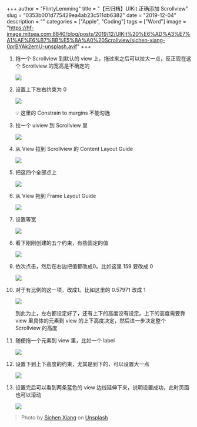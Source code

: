+++
author = "FlintyLemming"
title = "【已归档】UIKit 正确添加 Scrollview"
slug = "0353b001d775429ea4ab23c511db6382"
date = "2019-12-04"
description = ""
categories = ["Apple", "Coding"]
tags = ["Word"]
image = "https://hf-image.mitsea.com:8840/blog/posts/2019/12/UIKit%20%E6%AD%A3%E7%A1%AE%E6%B7%BB%E5%8A%A0%20Scrollview/sichen-xiang-0prBYAk2emU-unsplash.avif"
+++

1. 拖一个 Scrollview 到默认的 view 上，拖过来之后可以拉大一点，反正现在这个 Scrollview 的宽高是不确定的
    
    ![](https://hf-image.mitsea.com:8840/blog/posts/2019/12/UIKit%20%E6%AD%A3%E7%A1%AE%E6%B7%BB%E5%8A%A0%20Scrollview/Untitled.avif)
    
2. 设置上下左右约束为 0
    
    ![](https://hf-image.mitsea.com:8840/blog/posts/2019/12/UIKit%20%E6%AD%A3%E7%A1%AE%E6%B7%BB%E5%8A%A0%20Scrollview/Untitled%201.avif)
    
    💡 这里的 Constrain to margins 不能勾选
    
3. 拉一个 uiview 到 Scrollview 里
    
    ![](https://hf-image.mitsea.com:8840/blog/posts/2019/12/UIKit%20%E6%AD%A3%E7%A1%AE%E6%B7%BB%E5%8A%A0%20Scrollview/Untitled%202.avif)
    
4. 从 View 拉到 Scrollview 的 Content Layout Guide
    
    ![](https://hf-image.mitsea.com:8840/blog/posts/2019/12/UIKit%20%E6%AD%A3%E7%A1%AE%E6%B7%BB%E5%8A%A0%20Scrollview/Untitled%203.avif)
    
5. 把这四个全部点上 
    
    ![](https://hf-image.mitsea.com:8840/blog/posts/2019/12/UIKit%20%E6%AD%A3%E7%A1%AE%E6%B7%BB%E5%8A%A0%20Scrollview/Untitled%204.avif)
    
6. 从 View 拖到 Frame Layout Guide
    
    ![](https://hf-image.mitsea.com:8840/blog/posts/2019/12/UIKit%20%E6%AD%A3%E7%A1%AE%E6%B7%BB%E5%8A%A0%20Scrollview/Untitled%205.avif)
    
7. 设置等宽
    
    ![](https://hf-image.mitsea.com:8840/blog/posts/2019/12/UIKit%20%E6%AD%A3%E7%A1%AE%E6%B7%BB%E5%8A%A0%20Scrollview/Untitled%206.avif)
    
8. 看下刚刚创建的五个约束，有些固定的值
    
    ![](https://hf-image.mitsea.com:8840/blog/posts/2019/12/UIKit%20%E6%AD%A3%E7%A1%AE%E6%B7%BB%E5%8A%A0%20Scrollview/Untitled%207.avif)
    
9. 依次点击，然后在右边把值都改成0。比如这里 159 要改成 0
    
    ![](https://hf-image.mitsea.com:8840/blog/posts/2019/12/UIKit%20%E6%AD%A3%E7%A1%AE%E6%B7%BB%E5%8A%A0%20Scrollview/Untitled%208.avif)
    
10. 对于有比例的这一项，改成1。比如这里的 0.57971 改成 1
    
    ![](https://hf-image.mitsea.com:8840/blog/posts/2019/12/UIKit%20%E6%AD%A3%E7%A1%AE%E6%B7%BB%E5%8A%A0%20Scrollview/Untitled%209.avif)
    
    到此为止，左右都设定好了，还有上下的高度没有设定。上下的高度需要靠 view 里具体的元素到 view 的上下高度决定，然后进一步决定整个 Scrollview 的高度
    
11. 随便拖一个元素到 view 里，比如一个 label
    
    ![](https://hf-image.mitsea.com:8840/blog/posts/2019/12/UIKit%20%E6%AD%A3%E7%A1%AE%E6%B7%BB%E5%8A%A0%20Scrollview/Untitled%2010.avif)
    
12. 设置下到上下高度的约束，尤其是到下的，可以设置大一点
    
    ![](https://hf-image.mitsea.com:8840/blog/posts/2019/12/UIKit%20%E6%AD%A3%E7%A1%AE%E6%B7%BB%E5%8A%A0%20Scrollview/Untitled%2011.avif)
    
13. 设置完后可以看到两条蓝色的 view 边线延伸下来，说明设置成功，此时页面也可以滚动
    
    ![](https://hf-image.mitsea.com:8840/blog/posts/2019/12/UIKit%20%E6%AD%A3%E7%A1%AE%E6%B7%BB%E5%8A%A0%20Scrollview/Untitled%2012.avif)

> Photo by [Sichen Xiang](https://unsplash.com/@imseason?utm_content=creditCopyText&utm_medium=referral&utm_source=unsplash) on [Unsplash](https://unsplash.com/photos/a-large-room-with-lots-of-windows-in-it-0prBYAk2emU?utm_content=creditCopyText&utm_medium=referral&utm_source=unsplash)
  